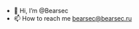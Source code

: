 - 👋 Hi, I’m @Bearsec
- 📫 How to reach me bearsec@bearsec.ru

<!---
Bearsec/Bearsec is a ✨ special ✨ repository because its `README.md` (this file) appears on your GitHub profile.
You can click the Preview link to take a look at your changes.
--->
